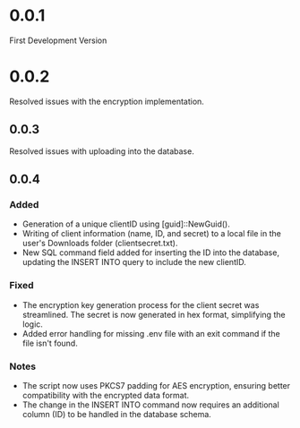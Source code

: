 # 0.0.1
First Development Version

# 0.0.2
Resolved issues with the encryption implementation.

## 0.0.3
Resolved issues with uploading into the database.

## 0.0.4
### Added
- Generation of a unique clientID using [guid]::NewGuid().
- Writing of client information (name, ID, and secret) to a local file in the user's Downloads folder (clientsecret.txt).
- New SQL command field added for inserting the ID into the database, updating the INSERT INTO query to include the new clientID.

### Fixed
- The encryption key generation process for the client secret was streamlined. The secret is now generated in hex format, simplifying the logic.
- Added error handling for missing .env file with an exit command if the file isn't found.

### Notes
- The script now uses PKCS7 padding for AES encryption, ensuring better compatibility with the encrypted data format.
- The change in the INSERT INTO command now requires an additional column (ID) to be handled in the database schema.
